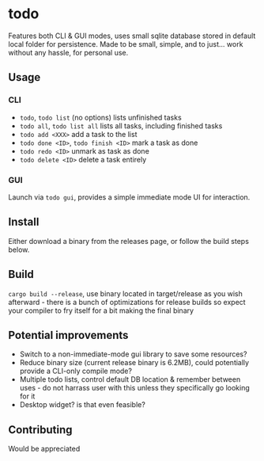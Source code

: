 # todo
Features both CLI & GUI modes, uses small sqlite database stored in default local folder for persistence. Made to be small, simple, and to just... work without any hassle, for personal use.

## Usage
### CLI
- `todo`, `todo list` (no options) lists unfinished tasks
- `todo all`, `todo list all` lists all tasks, including finished tasks
- `todo add <XXX>` add a task to the list
- `todo done <ID>`, `todo finish <ID>` mark a task as done
- `todo redo <ID>` unmark as task as done
- `todo delete <ID>` delete a task entirely

### GUI
Launch via `todo gui`, provides a simple immediate mode UI for interaction.

## Install
Either download a binary from the releases page, or follow the build steps below.

## Build
`cargo build --release`, use binary located in target/release as you wish afterward - there is a bunch of optimizations for release builds so expect your compiler to fry itself for a bit making the final binary



## Potential improvements
- Switch to a non-immediate-mode gui library to save some resources?
- Reduce binary size (current release binary is 6.2MB), could potentially provide a CLI-only compile mode?
- Multiple todo lists, control default DB location & remember between uses - do not harrass user with this unless they specifically go looking for it
- Desktop widget? is that even feasible?

## Contributing
Would be appreciated
